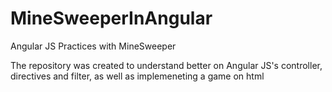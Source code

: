 # MineSweeperInAngular
Angular JS Practices with MineSweeper

The repository was created to understand better on Angular JS's controller, directives and filter, as well as implemeneting a game on html

